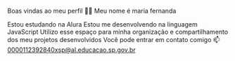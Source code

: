 Boas vindas ao meu perfil 💙💙
Meu nome é maria fernanda

Estou estudando na Alura
Estou me desenvolvendo na linguagem JavaScript
Utilizo esse espaço para minha organização e compartilhamento dos meu projetos desenvolvidos
Você pode entrar em contato comigo 📫
0000112392840xsp@al.educacao.sp.gov.br
